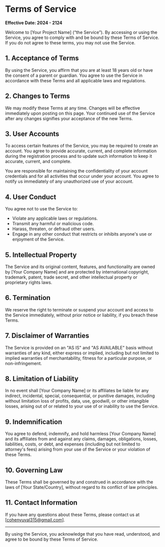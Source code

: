 # Terms of Service

**Effective Date: 2024 - 2124**

Welcome to [Your Project Name] (“the Service”). By accessing or using the Service, you agree to comply with and be bound by these Terms of Service. If you do not agree to these terms, you may not use the Service.

## 1. Acceptance of Terms

By using the Service, you affirm that you are at least 18 years old or have the consent of a parent or guardian. You agree to use the Service in accordance with these Terms and all applicable laws and regulations.

## 2. Changes to Terms

We may modify these Terms at any time. Changes will be effective immediately upon posting on this page. Your continued use of the Service after any changes signifies your acceptance of the new Terms.

## 3. User Accounts

To access certain features of the Service, you may be required to create an account. You agree to provide accurate, current, and complete information during the registration process and to update such information to keep it accurate, current, and complete.

You are responsible for maintaining the confidentiality of your account credentials and for all activities that occur under your account. You agree to notify us immediately of any unauthorized use of your account.

## 4. User Conduct

You agree not to use the Service to:

- Violate any applicable laws or regulations.
- Transmit any harmful or malicious code.
- Harass, threaten, or defraud other users.
- Engage in any other conduct that restricts or inhibits anyone's use or enjoyment of the Service.

## 5. Intellectual Property

The Service and its original content, features, and functionality are owned by [Your Company Name] and are protected by international copyright, trademark, patent, trade secret, and other intellectual property or proprietary rights laws.

## 6. Termination

We reserve the right to terminate or suspend your account and access to the Service immediately, without prior notice or liability, if you breach these Terms.

## 7. Disclaimer of Warranties

The Service is provided on an "AS IS" and "AS AVAILABLE" basis without warranties of any kind, either express or implied, including but not limited to implied warranties of merchantability, fitness for a particular purpose, or non-infringement.

## 8. Limitation of Liability

In no event shall [Your Company Name] or its affiliates be liable for any indirect, incidental, special, consequential, or punitive damages, including without limitation loss of profits, data, use, goodwill, or other intangible losses, arising out of or related to your use of or inability to use the Service.

## 9. Indemnification

You agree to defend, indemnify, and hold harmless [Your Company Name] and its affiliates from and against any claims, damages, obligations, losses, liabilities, costs, or debt, and expenses (including but not limited to attorney's fees) arising from your use of the Service or your violation of these Terms.

## 10. Governing Law

These Terms shall be governed by and construed in accordance with the laws of [Your State/Country], without regard to its conflict of law principles.

## 11. Contact Information

If you have any questions about these Terms, please contact us at [cohenyuval315@gmail.com].

---

By using the Service, you acknowledge that you have read, understood, and agree to be bound by these Terms of Service.
